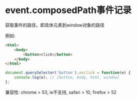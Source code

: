 # event.composedPath事件记录

[tag]:记录|js|composedPath
[create]:2019-12-27

获取事件的路径，即具体元素到window对象的路径

例如:

```html
<html>
    <body>
        <button>click</button>
    </body>
</html>
```

```javascript
document.querySelector('button').onclick = function(e) {
    console.log(e); // [button, body, html, window]
};
```

兼容性: chrome > 53, ie不支持, safari > 10, firefox > 52
